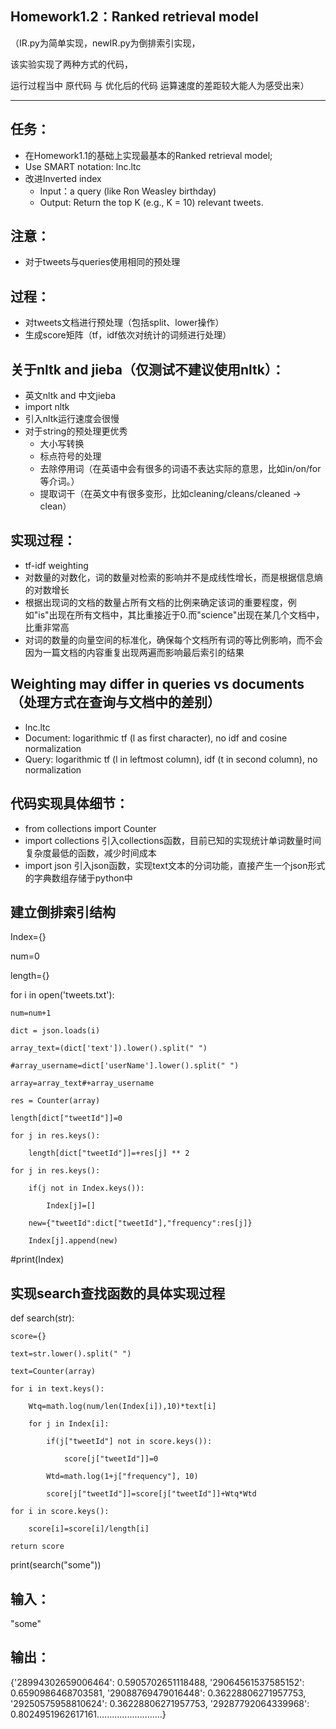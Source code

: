 ## Homework1.2：Ranked retrieval model 

（IR.py为简单实现，newIR.py为倒排索引实现，

该实验实现了两种方式的代码，

运行过程当中 原代码 与 优化后的代码 运算速度的差距较大能人为感受出来）

---
## 任务：
- 在Homework1.1的基础上实现最基本的Ranked retrieval model;
- Use SMART notation: lnc.ltc 
- 改进Inverted index
   + Input：a query (like Ron Weasley birthday) 
   + Output: Return the top K (e.g., K = 10) relevant tweets. 
## 注意：
- 对于tweets与queries使用相同的预处理
## 过程：
- 对tweets文档进行预处理（包括split、lower操作）
- 生成score矩阵（tf，idf依次对统计的词频进行处理）
## 关于nltk and jieba（仅测试不建议使用nltk）：
- 英文nltk and 中文jieba
- import nltk
- 引入nltk运行速度会很慢
- 对于string的预处理更优秀
   + 大小写转换
   + 标点符号的处理
   + 去除停用词（在英语中会有很多的词语不表达实际的意思，比如in/on/for等介词。）
   + 提取词干（在英文中有很多变形，比如cleaning/cleans/cleaned -> clean）
## 实现过程：
- tf-idf weighting
- 对数量的对数化，词的数量对检索的影响并不是成线性增长，而是根据信息熵的对数增长
- 根据出现词的文档的数量占所有文档的比例来确定该词的重要程度，例如"is"出现在所有文档中，其比重接近于0.而"science"出现在某几个文档中，比重非常高
- 对词的数量的向量空间的标准化，确保每个文档所有词的等比例影响，而不会因为一篇文档的内容重复出现两遍而影响最后索引的结果
## Weighting may differ in queries vs documents（处理方式在查询与文档中的差别）
-  lnc.ltc 
- Document: logarithmic tf (l as first character), no idf and cosine normalization 
- Query: logarithmic tf (l in leftmost column), idf (t in second column), no normalization 
## 代码实现具体细节：

- from collections import Counter 
- import collections 引入collections函数，目前已知的实现统计单词数量时间复杂度最低的函数，减少时间成本
- import json 引入json函数，实现text文本的分词功能，直接产生一个json形式的字典数组存储于python中
## 建立倒排索引结构
Index={}

num=0

length={}

for i in open('tweets.txt'):

    num=num+1
    
    dict = json.loads(i)
    
    array_text=(dict['text']).lower().split(" ")
    
    #array_username=dict['userName'].lower().split(" ")
    
    array=array_text#+array_username
    
    res = Counter(array)
    
    length[dict["tweetId"]]=0
    
    for j in res.keys():
    
        length[dict["tweetId"]]=+res[j] ** 2
        
    for j in res.keys():
    
        if(j not in Index.keys()):
        
            Index[j]=[]
            
        new={"tweetId":dict["tweetId"],"frequency":res[j]}
        
        Index[j].append(new)
        
#print(Index)
## 实现search查找函数的具体实现过程
def search(str):

    score={}
    
    text=str.lower().split(" ")
    
    text=Counter(array)
    
    for i in text.keys():
    
        Wtq=math.log(num/len(Index[i]),10)*text[i]
        
        for j in Index[i]:
        
            if(j["tweetId"] not in score.keys()):
            
                score[j["tweetId"]]=0
                
            Wtd=math.log(1+j["frequency"], 10)
            
            score[j["tweetId"]]=score[j["tweetId"]]+Wtq*Wtd
            
    for i in score.keys():
    
        score[i]=score[i]/length[i]
        
    return score
    
print(search("some"))

## 输入：

"some"

## 输出：

{'28994302659006464': 0.5905702651118488, '29064561537585152': 0.6590986468703581, '29088769479016448': 0.36228806271957753, '29250575958810624': 0.36228806271957753, '29287792064339968': 0.8024951962617161..........................}


